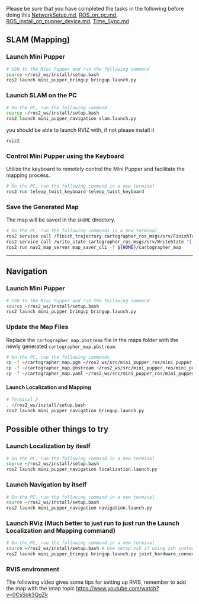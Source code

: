 Please be sure that you have completed the tasks in the following before doing this  [NetworkSetup.md](NetworkSetup.md), [ROS_on_pc.md](ROS_on_pc.md), [ROS_install_on_pupper_device.md](ROS_install_on_pupper_device.md), [Time_Sync.md](Time_Sync.md)

## SLAM (Mapping)

### Launch Mini Pupper
```bash
# SSH to the Mini Pupper and run the following command
source ~/ros2_ws/install/setup.bash
ros2 launch mini_pupper_bringup bringup.launch.py
```

### Launch SLAM on the PC
```bash
# On the PC, run the following command
source ~/ros2_ws/install/setup.bash
ros2 launch mini_pupper_navigation slam.launch.py
```

you should be able to launch RVIZ with, if not please install it
```bash
rviz2
```

### Control Mini Pupper using the Keyboard
Utilize the keyboard to remotely control the Mini Pupper and facilitate the mapping process.
```bash
# On the PC, run the following command in a new terminal
ros2 run teleop_twist_keyboard teleop_twist_keyboard
```

### Save the Generated Map
The map will be saved in the `$HOME` directory.
```bash
# On the PC, run the following commands in a new terminal
ros2 service call /finish_trajectory cartographer_ros_msgs/srv/FinishTrajectory "{trajectory_id: 0}"
ros2 service call /write_state cartographer_ros_msgs/srv/WriteState "{filename: '${HOME}/cartographer_map.pbstream'}"
ros2 run nav2_map_server map_saver_cli -f ${HOME}/cartographer_map
```

---

## Navigation

### Launch Mini Pupper
```bash
# SSH to the Mini Pupper and run the following command
source ~/ros2_ws/install/setup.bash
ros2 launch mini_pupper_bringup bringup.launch.py
```

### Update the Map Files
Replace the `cartographer_map.pbstream` file in the maps folder with the newly generated `cartographer_map.pbstream`.
```bash
# On the PC, run the following commands
cp -f ~/cartographer_map.pgm ~/ros2_ws/src/mini_pupper_ros/mini_pupper_navigation/maps/cartographer_map.pgm
cp -f ~/cartographer_map.pbstream ~/ros2_ws/src/mini_pupper_ros/mini_pupper_navigation/maps/cartographer_map.pbstream
cp -f ~/cartographer_map.yaml ~/ros2_ws/src/mini_pupper_ros/mini_pupper_navigation/maps/cartographer_map.yaml
```

#### Launch Localization and Mapping

```bash
# Terminal 3
. ~/ros2_ws/install/setup.bash
ros2 launch mini_pupper_navigation bringup.launch.py
```

## Possible other things to try


### Launch Localization by iteslf
```bash
# On the PC, run the following command in a new terminal
source ~/ros2_ws/install/setup.bash
ros2 launch mini_pupper_navigation localization.launch.py
```

### Launch Navigation by itself
```bash
# On the PC, run the following command in a new terminal
source ~/ros2_ws/install/setup.bash
ros2 launch mini_pupper_navigation navigation.launch.py
```

### Launch RViz (Much better to just run to just run the Launch Localization and Mapping command)
```bash
# On the PC, run the following command in a new terminal
source ~/ros2_ws/install/setup.bash # Use setup.zsh if using zsh instead of bash
ros2 launch mini_pupper_bringup bringup.launch.py joint_hardware_connected:=true rviz:=true robot_name:=mini_pupper_2
```

### RVIS environment
The following video gives some tips for setting up RVIS, remember to add the map with the \map topic
https://www.youtube.com/watch?v=0CsSok3QgZk
